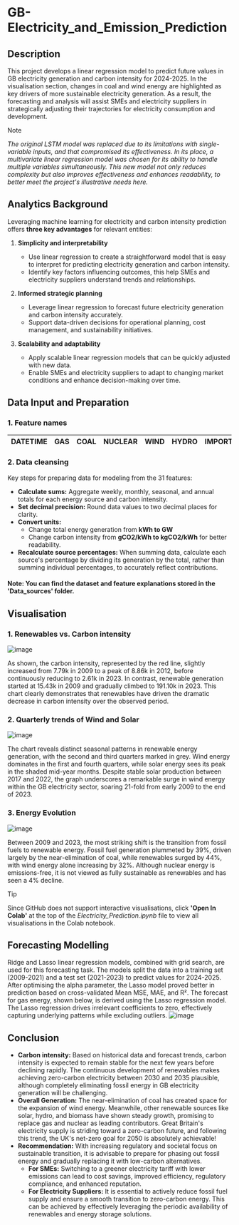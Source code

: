 # GB-Electricity_and_Emission_Prediction

## Description 
This project develops a linear regression model to predict future values in GB electricity generation and carbon intensity for 2024-2025. In the visualisation section, changes in coal and wind energy are highlighted as key drivers of more sustainable electricity generation. As a result, the forecasting and analysis will assist SMEs and electricity suppliers in strategically adjusting their trajectories for electricity consumption and development.

> [!NOTE]
> *The original LSTM model was replaced due to its limitations with single-variable inputs, and that compromised its effectiveness. In its place, a multivariate linear regression model was chosen for its ability to handle multiple variables simultaneously. This new model not only reduces complexity but also improves effectiveness and enhances readability, to better meet the project's illustrative needs here.*

## Analytics Background
Leveraging machine learning for electricity and carbon intensity prediction offers **three key advantages** for relevant entities:

1. **Simplicity and interpretability**
   - Use linear regression to create a straightforward model that is easy to interpret for predicting electricity generation and carbon intensity.
   - Identify key factors influencing outcomes, this help SMEs and electricity suppliers understand trends and relationships.

2. **Informed strategic planning**
   - Leverage linear regression to forecast future electricity generation and carbon intensity accurately.
   - Support data-driven decisions for operational planning, cost management, and sustainability initiatives.

3. **Scalability and adaptability**
   - Apply scalable linear regression models that can be quickly adjusted with new data.
   - Enable SMEs and electricity suppliers to adapt to changing market conditions and enhance decision-making over time.

## Data Input and Preparation

### 1. Feature names
| DATETIME   | GAS  | COAL | NUCLEAR | WIND | HYDRO | IMPORTS | BIOMASS | OTHER | SOLAR | STORAGE | GENERATION | CARBON_INTENSITY | LOW_CARBON | ZERO_CARBON | RENEWABLE | FOSSIL | GAS_perc | COAL_perc | NUCLEAR_perc | WIND_perc | HYDRO_perc | IMPORTS_perc | BIOMASS_perc | OTHER_perc | SOLAR_perc | STORAGE_perc | GENERATION_perc | LOW_CARBON_perc | ZERO_CARBON_perc | RENEWABLE_perc | FOSSIL_perc |
|------------|------|------|---------|------|-------|---------|---------|-------|-------|---------|------------|------------------|------------|-------------|-----------|--------|----------|-----------|--------------|-----------|------------|--------------|-------------|------------|------------|--------------|----------------|-----------------|----------------|---------------|--------------|

### 2. Data cleansing  
Key steps for preparing data for modeling from the 31 features:

- **Calculate sums:** Aggregate weekly, monthly, seasonal, and annual totals for each energy source and carbon intensity.
- **Set decimal precision:** Round data values to two decimal places for clarity.
- **Convert units:**
  - Change total energy generation from **kWh to GW**
  - Change carbon intensity from **gCO2/kWh to kgCO2/kWh** for better readability.
- **Recalculate source percentages:** When summing data, calculate each source's percentage by dividing its generation by the total, rather than summing individual percentages, to accurately reflect contributions.

#### Note: You can find the dataset and feature explanations stored in the 'Data_sources' folder.

## Visualisation

### 1. Renewables vs. Carbon intensity
![image](https://github.com/user-attachments/assets/232796e3-7a3f-4f87-89fa-25c55aeceddb)

As shown, the carbon intensity, represented by the red line, slightly increased from 7.79k in 2009 to a peak of 8.86k in 2012, before continuously reducing to 2.61k in 2023. In contrast, renewable generation started at 15.43k in 2009 and gradually climbed to 191.10k in 2023. This chart clearly demonstrates that renewables have driven the dramatic decrease in carbon intensity over the observed period.

### 2. Quarterly trends of Wind and Solar
![image](https://github.com/user-attachments/assets/a9ebb1e6-084b-4676-965a-9faeeaf4b35f)

The chart reveals distinct seasonal patterns in renewable energy generation, with the second and third quarters marked in grey. Wind energy dominates in the first and fourth quarters, while solar energy sees its peak in the shaded mid-year months. Despite stable solar production between 2017 and 2022, the graph underscores a remarkable surge in wind energy within the GB electricity sector, soaring 21-fold from early 2009 to the end of 2023.

### 3. Energy Evolution
![image](https://github.com/user-attachments/assets/f9f0824c-26ad-4574-9c71-e67a9d5b10d5)

Between 2009 and 2023, the most striking shift is the transition from fossil fuels to renewable energy. Fossil fuel generation plummeted by 39%, driven largely by the near-elimination of coal, while renewables surged by 44%, with wind energy alone increasing by 32%. Although nuclear energy is emissions-free, it is not viewed as fully sustainable as renewables and has seen a 4% decline.

> [!TIP]
> Since GitHub does not support interactive visualisations, click **'Open In Colab'** at the top of the *Electricity_Prediction.ipynb* file to view all visualisations in the Colab notebook.

## Forecasting Modelling

Ridge and Lasso linear regression models, combined with grid search, are used for this forecasting task. The models split the data into a training set (2009-2021) and a test set (2021-2023) to predict values for 2024-2025. After optimising the alpha parameter, the Lasso model proved better in prediction based on cross-validated Mean MSE, MAE, and R². The forecast for gas energy, shown below, is derived using the Lasso regression model. The Lasso regression drives irrelevant coefficients to zero, effectively capturing underlying patterns while excluding outliers.
![image](https://github.com/user-attachments/assets/a3078a06-45b2-4f4f-945d-e1d7da2b86db)

## Conclusion
- **Carbon intensity:** Based on historical data and forecast trends, carbon intensity is expected to remain stable for the next few years before declining rapidly. The continuous development of renewables makes achieving zero-carbon electricity between 2030 and 2035 plausible, although completely eliminating fossil energy in GB electricity generation will be challenging.
- **Overall Generation:** The near-elimination of coal has created space for the expansion of wind energy. Meanwhile, other renewable sources like solar, hydro, and biomass have shown steady growth, promising to replace gas and nuclear as leading contributors. Great Britain's electricity supply is striding toward a zero-carbon future, and following this trend, the UK's net-zero goal for 2050 is absolutely achievable!
- **Recommendation:** With increasing regulatory and societal focus on sustainable transition, it is advisable to prepare for phasing out fossil energy and gradually replacing it with low-carbon alternatives.
   - **For SMEs:** Switching to a greener electricity tariff with lower emissions can lead to cost savings, improved efficiency, regulatory compliance, and enhanced reputation.
   - **For Electricity Suppliers:** It is essential to actively reduce fossil fuel supply and ensure a smooth transition to zero-carbon energy. This can be achieved by effectively leveraging the periodic availability of renewables and energy storage solutions.
